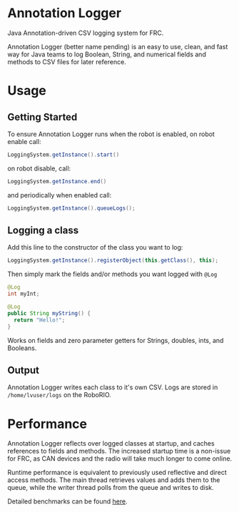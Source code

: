 
# Annotation Logger
Java Annotation-driven CSV logging system for FRC.

Annotation Logger (better name pending) is an easy to use, clean, and fast way for Java teams to log Boolean, String, and numerical fields and methods to CSV files for later reference.

# Usage
## Getting Started
To ensure Annotation Logger runs when the robot is enabled, on robot enable call:
```java
LoggingSystem.getInstance().start()
``` 

on robot disable, call:

```java
LoggingSystem.getInstance.end()
```

and periodically when enabled call:
```java
LoggingSystem.getInstance().queueLogs();
```

## Logging a class
Add this line to the constructor of the class you want to log:
```java
LoggingSystem.getInstance().registerObject(this.getClass(), this);
```
Then simply mark the fields and/or methods you want logged with `@Log`
```java
@Log
int myInt;

@Log
public String myString() {
  return "Hello!";
}
 ```
 Works on fields and zero parameter getters for Strings, doubles, ints, and Booleans.
## Output
Annotation Logger writes each class to it's own CSV.  Logs are stored in `/home/lvuser/logs` on the RoboRIO.

# Performance
Annotation Logger reflects over logged classes at startup, and caches references to fields and methods.  The increased startup time is a non-issue for FRC, as CAN devices and the radio will take much longer to come online.  

Runtime performance is equivalent to previously used reflective and direct access methods.  The main thread retrieves values and adds them to the queue, while the writer thread polls from the queue and writes to disk.

Detailed benchmarks can be found [here](/src/jmh/java/me/yizhang/annotationlogger/).
